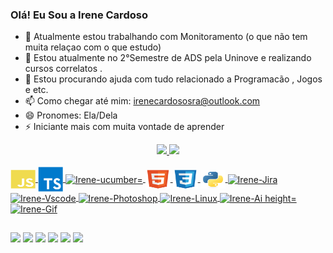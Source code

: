 ### Olá! Eu Sou a Irene Cardoso 


- 🔭 Atualmente estou trabalhando com Monitoramento (o que não tem muita relaçao com o que estudo)
- 🌱 Estou atualmente no 2°Semestre de ADS pela Uninove e realizando cursos correlatos .
- 🤔 Estou procurando ajuda com tudo relacionado a Programacão , Jogos e etc.
- 📫 Como chegar até mim: irenecardososra@outlook.com
- 😄 Pronomes: Ela/Dela
- ⚡ Iniciante mais com muita vontade de aprender 


<div align="center">
  <a href="https://github.com/IreneCardoso/IreneCardoso">
  <img height="180em" src="https://github-readme-stats.vercel.app/api?username=IreneCardoso&show_icons=true&theme=dracula&include_all_commits=true&count_private=true"/>
  <img height="180em" src="https://github-readme-stats.vercel.app/api/top-langs/?username=IreneCardoso&layout=compact&langs_count=7&theme=dracula"/>
</div>
  
  
  
<div style="display: inline_block"><br>
  <img align="center" alt="Irene-Js" height="30" width="40" src="https://raw.githubusercontent.com/devicons/devicon/master/icons/javascript/javascript-plain.svg">
  <img align="center" alt="Irene-Tsheight="30" width="40" src="https://raw.githubusercontent.com/devicons/devicon/master/icons/typescript/typescript-plain.svg">
  <img align="center" alt="Irene-ucumber="30" width="40" src="https://cdn.jsdelivr.net/gh/devicons/devicon/icons/cucumber/cucumber-plain.svg">
  <img align="center" alt="Irene-HTML" height="30" width="40" src="https://raw.githubusercontent.com/devicons/devicon/master/icons/html5/html5-original.svg">
  <img align="center" alt="Irene-CSS" height="30" width="40" src="https://raw.githubusercontent.com/devicons/devicon/master/icons/css3/css3-original.svg">
  <img align="center" alt="Irene-Python" height="30" width="40" src="https://raw.githubusercontent.com/devicons/devicon/master/icons/python/python-original.svg">
  <img align="center" alt="Irene-Jira" height="30" width="40" src="https://cdn.jsdelivr.net/gh/devicons/devicon/icons/jira/jira-original.svg">
  <img align="center" alt="Irene-Vscode" height="30" width="40" src="https://cdn.jsdelivr.net/gh/devicons/devicon/icons/vscode/vscode-original.svg">
  <img align="center" alt="Irene-Photoshop" height="30" width="40" src="https://cdn.jsdelivr.net/gh/devicons/devicon/icons/photoshop/photoshop-plain.svg">
  <img align="center" alt="Irene-Linux" height="30" width="40" src="https://cdn.jsdelivr.net/gh/devicons/devicon/icons/linux/linux-original.svg">
  <img align="center" alt="Irene-Ai height="30" width="40" src="https://cdn.jsdelivr.net/gh/devicons/devicon/icons/illustrator/illustrator-line.svg">
  <img align="rigth" alt="Irene-Gif"src="https://i.picasion.com/pic91/7f754da090ebda902883bb6a278cfa4a.gif">
</div>
  
  ##
 
<div> 
  <a href="https://www.youtube.com/channel/UCalLD_SsXANKIq1p3f-hJFg" target="_blank"><img src="https://img.shields.io/badge/YouTube-FF0000?style=for-the-badge&logo=youtube&logoColor=white" target="_blank"></a>
  <a href="https://www.instagram.com/irenepelentier/" target="_blank"><img src="https://img.shields.io/badge/-Instagram-%23E4405F?style=for-the-badge&logo=instagram&logoColor=white" target="_blank"></a>
 	<a href="https://www.twitch.tv/gasaiyunogames" target="_blank"><img src="https://img.shields.io/badge/Twitch-9146FF?style=for-the-badge&logo=twitch&logoColor=white" target="_blank"></a>
 <a href="https://discord.gg/VEX8UUdW" target="_blank"><img src="https://img.shields.io/badge/Discord-7289DA?style=for-the-badge&logo=discord&logoColor=white" target="_blank"></a> 
  <a href = "mailto:irenecardososra@outlook.com"><img src="https://img.shields.io/badge/-Gmail-%23333?style=for-the-badge&logo=gmail&logoColor=white" target="_blank"></a>
  <a href="https://www.linkedin.com/in/irenecardososilva/" target="_blank"><img src="https://img.shields.io/badge/-LinkedIn-%230077B5?style=for-the-badge&logo=linkedin&logoColor=white" target="_blank">
  </a> 
 
</div>
